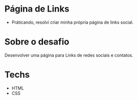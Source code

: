 # Página de Links

- Práticando, resolvi criar minha própria página de links social.

# Sobre o desafio

Desenvolver uma página para Links de redes sociais e contatos.

# Techs

- HTML
- CSS
